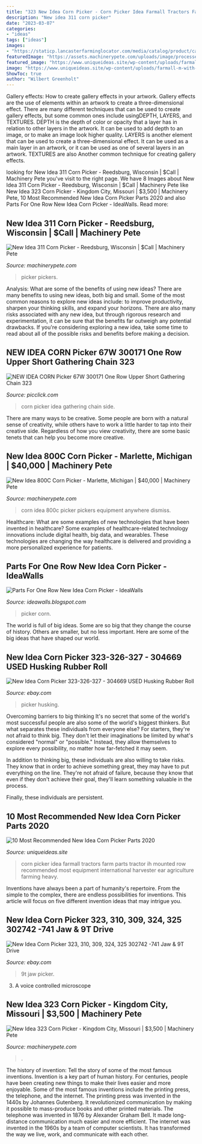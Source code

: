 ```yaml
---
title: "323 New Idea Corn Picker - Corn Picker Idea Farmall Tractors Farm Parts Tractor Ih Mounted Row Recommended Most Equipment International Harvester Ear Agriculture Farming Heavy"
description: "New idea 311 corn picker"
date: "2023-03-07"
categories:
- "ideas"
tags: ["ideas"]
images:
- "https://staticp.lancasterfarminglocator.com/media/catalog/product/cache/1/thumbnail/800x600/9df78eab33525d08d6e5fb8d27136e95/W/I/WIN_20170918_13_30_10_Pro.jpg"
featuredImage: "https://assets.machinerypete.com/uploads/image/processed_image/6852936/img.axd"
featured_image: "https://www.uniqueideas.site/wp-content/uploads/farmall-m-with-new-idea-corn-picker-international-farmall.jpg"
image: "https://www.uniqueideas.site/wp-content/uploads/farmall-m-with-new-idea-corn-picker-international-farmall.jpg"
ShowToc: true
author: "Wilbert Greenholt"
---
```



Gallery effects: How to create gallery effects in your artwork.
Gallery effects are the use of elements within an artwork to create a three-dimensional effect. There are many different techniques that can be used to create gallery effects, but some common ones include usingDEPTH, LAYERS, and TEXTURES.
 DEPTH is the depth of color or opacity that a layer has in relation to other layers in the artwork. It can be used to add depth to an image, or to make an image look higher quality. LAYERS is another element that can be used to create a three-dimensional effect. It can be used as a main layer in an artwork, or it can be used as one of several layers in an artwork. TEXTURES are also Another common technique for creating gallery effects.

	

		
looking for New Idea 311 Corn Picker - Reedsburg, Wisconsin | $Call | Machinery Pete you've visit to the right page. We have 8 Images about New Idea 311 Corn Picker - Reedsburg, Wisconsin | $Call | Machinery Pete like New Idea 323 Corn Picker - Kingdom City, Missouri | $3,500 | Machinery Pete, 10 Most Recommended New Idea Corn Picker Parts 2020 and also Parts For One Row New Idea Corn Picker - IdeaWalls. Read more:
		
    
## New Idea 311 Corn Picker - Reedsburg, Wisconsin | $Call | Machinery Pete

<img loading=lazy src="https://assets.machinerypete.com/uploads/image/processed_image/6852936/img.axd" onerror="this.onerror=null;this.src='https://tse4.mm.bing.net/th?id=OIP.bkEkkHuIV0oFdgv4n1u2AgHaFj&amp;pid=15.1';" alt="New Idea 311 Corn Picker - Reedsburg, Wisconsin | $Call | Machinery Pete">

_Source: machinerypete.com_

>picker pickers. 

	

Analysis: What are some of the benefits of using new ideas?
There are many benefits to using new ideas, both big and small. Some of the most common reasons to explore new ideas include: to improve productivity, sharpen your thinking skills, and expand your horizons. There are also many risks associated with any new idea, but through rigorous research and experimentation, it can be sure that the benefits far outweigh any potential drawbacks. If you're considering exploring a new idea, take some time to read about all of the possible risks and benefits before making a decision.

    
## NEW IDEA CORN Picker 67W 300171 One Row Upper Short Gathering Chain 323

<img loading=lazy src="https://www.picclickimg.com/d/l400/pict/163938664978_/New-Idea-Corn-Picker-324-325-USED-302320.jpg" onerror="this.onerror=null;this.src='https://tse3.mm.bing.net/th?id=OIP.j7zQMS5IZRRuvr_rcVYQBAAAAA&amp;pid=15.1';" alt="NEW IDEA CORN Picker 67W 300171 One Row Upper Short Gathering Chain 323">

_Source: picclick.com_

>corn picker idea gathering chain side. 

	

There are many ways to be creative. Some people are born with a natural sense of creativity, while others have to work a little harder to tap into their creative side. Regardless of how you view creativity, there are some basic tenets that can help you become more creative.

    
## New Idea 800C Corn Picker - Marlette, Michigan | $40,000 | Machinery Pete

<img loading=lazy src="https://assets.machinerypete.com/uploads/image/processed_image/5556148/img.axd" onerror="this.onerror=null;this.src='https://tse3.mm.bing.net/th?id=OIP.ceMoD-qY1hOL4whfKF08lAHaFj&amp;pid=15.1';" alt="New Idea 800C Corn Picker - Marlette, Michigan | $40,000 | Machinery Pete">

_Source: machinerypete.com_

>corn idea 800c picker pickers equipment anywhere dismiss. 

	

Healthcare: What are some examples of new technologies that have been invented in healthcare?
Some examples of healthcare-related technology innovations include digital health, big data, and wearables. These technologies are changing the way healthcare is delivered and providing a more personalized experience for patients.

    
## Parts For One Row New Idea Corn Picker - IdeaWalls

<img loading=lazy src="https://staticp.lancasterfarminglocator.com/media/catalog/product/cache/1/thumbnail/800x600/9df78eab33525d08d6e5fb8d27136e95/W/I/WIN_20170918_13_30_10_Pro.jpg" onerror="this.onerror=null;this.src='https://tse4.mm.bing.net/th?id=OIP.8fgBgk462_IFXmj31ZHTfAHaFj&amp;pid=15.1';" alt="Parts For One Row New Idea Corn Picker - IdeaWalls">

_Source: ideawalls.blogspot.com_

>picker corn. 

	

The world is full of big ideas. Some are so big that they change the course of history. Others are smaller, but no less important. Here are some of the big ideas that have shaped our world.

    
## New Idea Corn Picker 323-326-327 - 304669 USED Husking Rubber Roll

<img loading=lazy src="https://i.ebayimg.com/images/g/jf8AAOSwIFtZ~1nb/s-l400.jpg" onerror="this.onerror=null;this.src='https://tse1.mm.bing.net/th?id=OIP.xF4Gc0Vb2wG9qf-omvmeRgAAAA&amp;pid=15.1';" alt="New Idea Corn Picker 323-326-327 - 304669 USED Husking Rubber Roll">

_Source: ebay.com_

>picker husking. 

	

Overcoming barriers to big thinking
It's no secret that some of the world's most successful people are also some of the world's biggest thinkers. But what separates these individuals from everyone else?
For starters, they're not afraid to think big. They don't let their imaginations be limited by what's considered "normal" or "possible." Instead, they allow themselves to explore every possibility, no matter how far-fetched it may seem.

In addition to thinking big, these individuals are also willing to take risks. They know that in order to achieve something great, they may have to put everything on the line. They're not afraid of failure, because they know that even if they don't achieve their goal, they'll learn something valuable in the process.

 Finally, these individuals are persistent.

    
## 10 Most Recommended New Idea Corn Picker Parts 2020

<img loading=lazy src="https://www.uniqueideas.site/wp-content/uploads/farmall-m-with-new-idea-corn-picker-international-farmall.jpg" onerror="this.onerror=null;this.src='https://tse2.mm.bing.net/th?id=OIP.pYd85Gp8OkKm4bYFqXEQyQHaFj&amp;pid=15.1';" alt="10 Most Recommended New Idea Corn Picker Parts 2020">

_Source: uniqueideas.site_

>corn picker idea farmall tractors farm parts tractor ih mounted row recommended most equipment international harvester ear agriculture farming heavy. 

	

Inventions have always been a part of humanity's repertoire. From the simple to the complex, there are endless possibilities for inventions. This article will focus on five different invention ideas that may intrigue you.

    
## New Idea Corn Picker 323, 310, 309, 324, 325 302742 -741 Jaw &amp; 9T Drive

<img loading=lazy src="https://i.ebayimg.com/images/g/Q9cAAOSw525fQz~2/s-l300.jpg" onerror="this.onerror=null;this.src='https://tse4.mm.bing.net/th?id=OIP.ABRPK8Qx30Fdbua4yIs1_wAAAA&amp;pid=15.1';" alt="New Idea Corn Picker 323, 310, 309, 324, 325 302742 -741 Jaw &amp; 9T Drive">

_Source: ebay.com_

>9t jaw picker. 

	

3. A voice controlled microscope

    
## New Idea 323 Corn Picker - Kingdom City, Missouri | $3,500 | Machinery Pete

<img loading=lazy src="https://assets.machinerypete.com/uploads/image/processed_image/14698872/img.axd" onerror="this.onerror=null;this.src='https://tse1.mm.bing.net/th?id=OIP.0qNmXskHpJ05bYQTovIRgQHaE8&amp;pid=15.1';" alt="New Idea 323 Corn Picker - Kingdom City, Missouri | $3,500 | Machinery Pete">

_Source: machinerypete.com_

>. 

	

The history of invention: Tell the story of some of the most famous inventions.
Invention is a key part of human history. For centuries, people have been creating new things to make their lives easier and more enjoyable. Some of the most famous inventions include the printing press, the telephone, and the internet.
The printing press was invented in the 1440s by Johannes Gutenberg. It revolutionized communication by making it possible to mass-produce books and other printed materials. The telephone was invented in 1876 by Alexander Graham Bell. It made long-distance communication much easier and more efficient. The internet was invented in the 1960s by a team of computer scientists. It has transformed the way we live, work, and communicate with each other.

